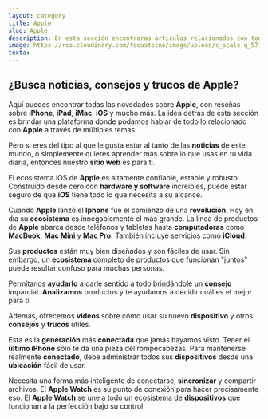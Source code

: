 ```yaml
---
layout: category
title: Apple
slug: Apple
description: En esta sección encontraras articulos relacionados con todo el ecosistema de Apple. Aquí hablaremos de Iphone, iOS, Ipad, Iphone Cloud, iMac, Apple Watch y mucho más. Aquí puedes encontrar todas las novedades sobre Apple, con reseñas sobre iPhone, iPad, iMac, iOS y mucho más. La idea detrás de esta sección es brindar una plataforma donde podamos hablar de todo lo relacionado con Apple a través de múltiples temas.Pero si eres del tipo al que le gusta estar al tanto de las noticias de este mundo, o simplemente quieres aprender más sobre lo que usas en tu vida diaria, entonces nuestro sitio web es para ti.El ecosistema iOS de Apple es altamente confiable, estable y robusto. Construido desde cero con hardware y software increíbles, puede estar seguro de que iOS tiene todo lo que necesita a su alcance.Cuando Apple lanzó el Iphone fue el comienzo de una revolución. Hoy en día su ecosistema es innegablemente el más grande. La línea de productos de Apple abarca desde teléfonos y tabletas hasta computadoras como MacBook, Mac Mini y Mac Pro. También incluye servicios como iCloud.Sus productos están muy bien diseñados y son fáciles de usar. Sin embargo, un ecosistema completo de productos que funcionan juntos puede resultar confuso para muchas personas.Permítanos ayudarlo a darle sentido a todo brindándole un consejo imparcial. Analizamos productos y te ayudamos a decidir cuál es el mejor para ti.Además, ofrecemos videos sobre cómo usar su nuevo dispositivo y otros consejos y trucos útiles.Esta es la generación más conectada que jamás hayamos visto. Tener el último iPhone solo te da una pieza del rompecabezas. Para mantenerse realmente conectado, debe administrar todos sus dispositivos desde una ubicación fácil de usar Necesita una forma más inteligente de conectarse, sincronizar y compartir archivos. El Apple Watch es su punto de conexión para hacer precisamente eso. El Apple Watch se une a todo un ecosistema de dispositivos que funcionan a la perfección bajo su control
image: https://res.cloudinary.com/focustecno/image/upload/c_scale,q_57,w_1275/v1625237171/Untitled_afny7a.webp
texta:
---
```


## ¿Busca noticias, consejos y trucos de Apple?

  Aquí puedes encontrar todas las novedades sobre **Apple**, con reseñas sobre **iPhone**, **iPad**, **iMac**, **iOS** y mucho más. La idea detrás de esta sección es brindar una plataforma donde podamos hablar de todo lo relacionado con **Apple** a través de múltiples temas.

Pero si eres del tipo al que le gusta estar al tanto de las **noticias** de este mundo, o simplemente quieres aprender más sobre lo que usas en tu vida diaria, entonces nuestro **sitio web** es para ti.

El ecosistema iOS de **Apple** es altamente confiable, estable y robusto. Construido desde cero con **hardware y software** increíbles, puede estar seguro de que **iOS** tiene todo lo que necesita a su alcance.

Cuando **Apple** lanzó el **Iphone** fue el comienzo de una **revolución**. Hoy en día su **ecosistema** es innegablemente el más grande. La línea de productos de **Apple** abarca desde teléfonos y tabletas hasta **computadoras** como **MacBook**, **Mac Mini** y **Mac Pro.** También incluye servicios como **iCloud**.

Sus **productos** están muy bien diseñados y son fáciles de usar. Sin embargo, un **ecosistema** completo de productos que funcionan "juntos" puede resultar confuso para muchas personas.

Permítanos **ayudarlo** a darle sentido a todo brindándole un **consejo** imparcial. **Analizamos** productos y te ayudamos a decidir cuál es el mejor para ti.

Además, ofrecemos **videos** sobre cómo usar su nuevo **dispositivo** y otros **consejos** y **trucos** útiles.

Esta es la **generación** más **conectada** que jamás hayamos visto. Tener el **último iPhone** solo te da una pieza del rompecabezas. Para mantenerse realmente **conectado**, debe administrar todos sus **dispositivos** desde una **ubicación** fácil de usar.

Necesita una forma más inteligente de conectarse, **sincronizar** y compartir archivos. El **Apple Watch** es su punto de conexión para hacer precisamente eso. El **Apple Watch** se une a todo un ecosistema de **dispositivos** que funcionan a la perfección bajo su control.
